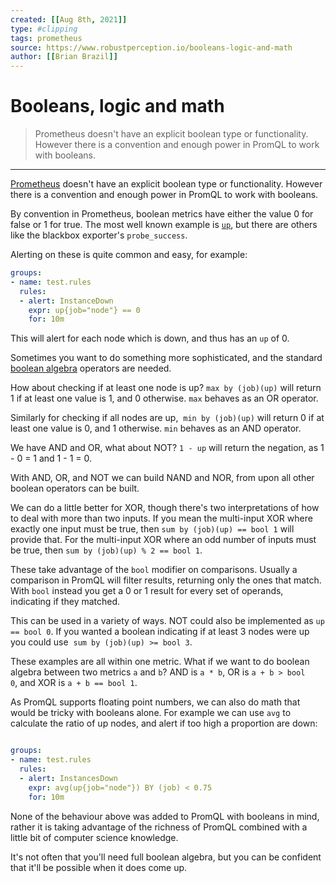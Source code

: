 ```yaml
---
created: [[Aug 8th, 2021]]
type: #clipping
tags: prometheus 
source: https://www.robustperception.io/booleans-logic-and-math
author: [[Brian Brazil]] 
---
```

# Booleans, logic and math

> Prometheus doesn't have an explicit boolean type or functionality. However there is a convention and enough power in PromQL to work with booleans.

---
[Prometheus](https://prometheus.io/) doesn't have an explicit boolean type or functionality. However there is a convention and enough power in PromQL to work with booleans.

By convention in Prometheus, boolean metrics have either the value 0 for false or 1 for true. The most well known example is [`up`](https://www.robustperception.io/whats-up-doc/), but there are others like the blackbox exporter's `probe_success`.

Alerting on these is quite common and easy, for example:
```yaml
groups:
- name: test.rules
  rules:
  - alert: InstanceDown
    expr: up{job="node"} == 0
    for: 10m
```
This will alert for each node which is down, and thus has an `up` of 0.

Sometimes you want to do something more sophisticated, and the standard [boolean algebra](https://en.wikipedia.org/wiki/Boolean_algebra) operators are needed.

How about checking if at least one node is up? `max by (job)(up)` will return 1 if at least one value is 1, and 0 otherwise. `max` behaves as an OR operator.

Similarly for checking if all nodes are up,  `min by (job)(up)` will return 0 if at least one value is 0, and 1 otherwise. `min` behaves as an AND operator.

We have AND and OR, what about NOT? `1 - up` will return the negation, as 1 - 0 = 1 and 1 - 1 = 0.

With AND, OR, and NOT we can build NAND and NOR, from upon all other boolean operators can be built.

We can do a little better for XOR, though there's two interpretations of how to deal with more than two inputs. If you mean the multi-input XOR where exactly one input must be true, then `sum by (job)(up) == bool 1` will provide that. For the multi-input XOR where an odd number of inputs must be true, then `sum by (job)(up) % 2 == bool 1`.

These take advantage of the `bool` modifier on comparisons. Usually a comparison in PromQL will filter results, returning only the ones that match. With `bool` instead you get a 0 or 1 result for every set of operands, indicating if they matched.

This can be used in a variety of ways. NOT could also be implemented as `up == bool 0`. If you wanted a boolean indicating if at least 3 nodes were up you could use  `sum by (job)(up) >= bool 3`.

These examples are all within one metric. What if we want to do boolean algebra between two metrics `a` and `b`? AND is `a * b`, OR is `a + b > bool 0`, and XOR is `a + b == bool 1`.

As PromQL supports floating point numbers, we can also do math that would be tricky with booleans alone. For example we can use `avg` to calculate the ratio of up nodes, and alert if too high a proportion are down:
```yaml

groups:
- name: test.rules
  rules:
  - alert: InstancesDown
    expr: avg(up{job="node"}) BY (job) < 0.75
    for: 10m
```
None of the behaviour above was added to PromQL with booleans in mind, rather it is taking advantage of the richness of PromQL combined with a little bit of computer science knowledge.

It's not often that you'll need full boolean algebra, but you can be confident that it'll be possible when it does come up.
